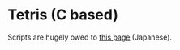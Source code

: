 # Tetris (C based)  

Scripts are hugely owed to [this page](http://www3.nit.ac.jp/~tamura/pdf/tetris.pdf) (Japanese).  
